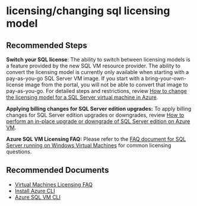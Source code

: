 <properties
	pageTitle="licensing/changing sql licensing model"
	description="licensing/changing sql licensing model"
	service="microsoft.compute"
	resource="virtualmachines"
	authors="yareyes"
	ms.author="yareyes"
	displayOrder=""
	articleId="970bab6b-86f0-4b9b-b2f8-3f37c6e9875d"
	selfHelpType="generic"
	supportTopicIds="32593728"
	resourceTags="WindowsSQL"
	productPesIds="14745"
	cloudEnvironments="public"
/>

# licensing/changing sql licensing model

## **Recommended Steps**

**Switch your SQL license**: The ability to switch between licensing models is a feature provided by the new SQL VM resource provider. The ability to convert the licensing model is currently only available when starting with a pay-as-you-go SQL Server VM image. If you start with a bring-your-own-license image from the portal, you will not be able to convert that image to pay-as-you-go. For detailed steps and restrictions, review [How to change the licensing model for a SQL Server virtual machine in Azure](https://docs.microsoft.com/azure/virtual-machines/windows/sql/virtual-machines-windows-sql-ahb).<br>

**Applying billing changes for SQL Server edition upgrades:** To apply billing changes for SQL Server edition upgrades or downgrades, review [How to perform an in-place upgrade or downgrade of SQL Server edition on Azure VM](https://docs.microsoft.com/azure/virtual-machines/windows/sql/virtual-machines-windows-sql-change-edition).<br>

**Azure SQL VM Licensing FAQ:** Please refer to the [FAQ document for SQL Server running on Windows Virtual Machines](https://docs.microsoft.com/azure/virtual-machines/windows/sql/virtual-machines-windows-sql-server-iaas-faq#licensing) for common licensing questions. 

## **Recommended Documents**

* [Virtual Machines Licensing FAQ](https://azure.microsoft.com/pricing/licensing-faq/)<br>
* [Install Azure CLI](https://docs.microsoft.com/cli/azure/install-azure-cli?view=azure-cli-latest)<br>
* [Azure SQL VM CLI](https://docs.microsoft.com/cli/azure/sql/vm?view=azure-cli-latest)

